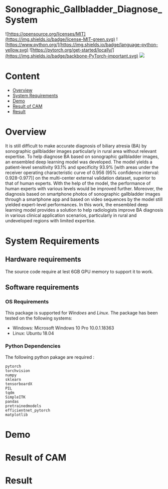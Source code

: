 # Sonographic_Gallbladder_Diagnose_System

![https://opensource.org/licenses/MIT](https://img.shields.io/badge/license-MIT-green.svg)
![https://www.python.org/](https://img.shields.io/badge/language-python-yellow.svg)
![https://pytorch.org/get-started/locally/](https://img.shields.io/badge/backbone-PyTorch-important.svg)
![](https://img.shields.io/badge/version-1.0.0-blue.svg)

# Content
- [Overview](#overview)
- [System Requirements](#system-requirements)
- [Demo](#demo)
- [Result of CAM](#result-of-cam)
- [Result](#result)

# Overview
It is still difficult to make accurate diagnosis of biliary atresia (BA) by sonographic gallbladder images particularly in rural area without relevant expertise. To help diagnose BA based on sonographic gallbladder images, an ensembled deep learning model was developed. The model yields a patient-level sensitivity 93.1% and specificity 93.9% \[with areas under the receiver operating characteristic curve of 0.956 (95% confidence interval: 0.928-0.977)] on the multi-center external validation dataset, superior to that of human experts. With the help of the model, the performance of human experts with various levels would be improved further. Moreover, the diagnosis based on smartphone photos of sonographic gallbladder images through a smartphone app and based on video sequences by the model still yielded expert-level performances. In this work, the ensembled deep learning model provides a solution to help radiologists improve BA diagnosis in various clinical application scenarios, particularly in rural and undeveloped regions with limited expertise. 

# System Requirements
## Hardware requirements
The source code require at lest 6GB GPU memory to support it to work.

## Software requirements
### OS Requirements
This package is supported for *Windoes* and *Linux*. The package has been tested on the following systems:
+ Windows: Microsoft Windows 10 Pro 10.0.1.18363
+ Linux: Ubuntu 18.04

### Python Dependencies
The following python pakage are required :

```
pytorch
torchvision
numpy
sklearn
tensorboardX
PIL
tqdm
SimpleITK
pandas
pretrainedmodels
efficientnet_pytorch
matplotlib
```

# Demo
# Result of CAM
# Result


